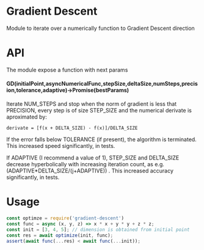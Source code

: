 # Gradient Descent

Module to iterate over a numerically function to Gradient Descent direction

# API
The module expose a function with next params

#### GD(initialPoint,asyncNumericalFunc,stepSize,deltaSize,numSteps,precision,tolerance,adaptive)->Promise(bestParams)

Iterate NUM_STEPS and stop when the norm of gradient is less that PRECISION, 
every step is of size STEP_SIZE and the numerical derivate is aproximated by:

    derivate = [f(x + DELTA_SIZE) - f(x)]/DELTA_SIZE

If the error falls below TOLERANCE (if present), the algorithm is terminated.  This increased speed significantly, in tests.

If ADAPTIVE (I recommend a value of 1), STEP_SIZE and DELTA_SIZE decrease hyperbolically with increasing iteration count, as e.g. (ADAPTIVE*DELTA_SIZE/(j+ADAPTIVE)) .  This increased accuracy significantly, in tests.

# Usage 

```js
const optimze = require('gradient-descent')
const func = async (x, y, z) => x * x + y * y + z * z;
const init = [3, 4, 5]; // dimension is obtained from initial point
const res = await optimize(init, func);
assert(await func(...res) < await func(...init));
```